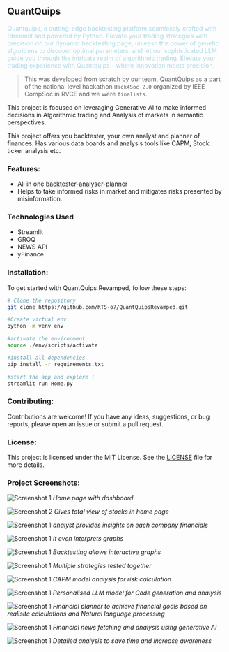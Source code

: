 ## QuantQuips

<span style="color: lightblue;">Quantquips, a cutting-edge backtesting platform seamlessly crafted with Streamlit and powered by Python. Elevate your trading strategies with precision on our dynamic backtesting page, unleash the power of genetic algorithms to discover optimal parameters, and let our sophisticated LLM guide you through the intricate realm of algorithmic trading. Elevate your trading experience with Quantquips - where innovation meets precision.</span>

> This was developed from scratch by our team, QuantQuips as a part of the national level hackathon `Hack4Soc 2.0` organized by IEEE CompSoc in RVCE and we were `finalists`.

This project is focused on leveraging Generative AI to make informed decisions in Algorithmic trading and Analysis of markets in semantic perspectives.

This project offers you backtester, your own analyst and planner of finances.
Has various data boards and analysis tools like CAPM, Stock ticker analysis etc.

### Features:

- All in one backtester-analyser-planner
- Helps to take informed risks in market and mitigates risks presented by misinformation.

### Technologies Used

- Streamlit
- GROQ
- NEWS API
- yFinance

### Installation:

To get started with QuantQuips Revamped, follow these steps:

```bash
# Clone the repository
git clone https://github.com/KTS-o7/QuantQuipsRevamped.git

#Create virtual env
python -m venv env

#activate the environment
source ./env/scripts/activate

#install all dependencies
pip install -r requirements.txt

#start the app and explore !
streamlit run Home.py
```

### Contributing:

Contributions are welcome! If you have any ideas, suggestions, or bug reports, please open an issue or submit a pull request.

### License:

This project is licensed under the MIT License. See the [LICENSE](LICENSE) file for more details.

### Project Screenshots:

![Screenshot 1](images/2.png)
_Home page with dashboard_

![Screenshot 2](images/3.png)
_Gives total view of stocks in home page_

![Screenshot 1](images/4.png)
_analyst provides insights on each company financials_

![Screenshot 1](images/5.png)
_It even interprets graphs_

![Screenshot 1](images/6.png)
_Backtesting allows interactive graphs_

![Screenshot 1](images/7.png)
_Multiple strategies tested together_

![Screenshot 1](images/8.png)
_CAPM model analysis for risk calculation_

![Screenshot 1](images/9.png)
_Personalised LLM model for Code generation and analysis_

![Screenshot 1](images/10.png)
_Financial planner to achieve financial goals based on realisitc calculations and Natural language processing_

![Screenshot 1](images/11.png)
_Financial news fetching and analysis using generative AI_

![Screenshot 1](images/12.png)
_Detailed analysis to save time and increase awareness_
